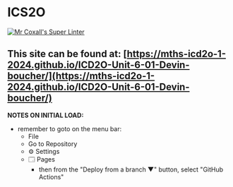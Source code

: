 # ICS2O

[![Mr Coxall's Super Linter](https://github.com/MTHS-ICD2O-1-2024/ICD2O-Unit-6-01-Devin-boucher/workflows/Mr%20Coxall's%20Super%20Linter/badge.svg)](https://github.com/MTHS-ICD2O-1-2024/ICD2O-Unit-6-01-Devin-boucher/actions)

This site can be found at: [https://mths-icd2o-1-2024.github.io/ICD2O-Unit-6-01-Devin-boucher/](https://mths-icd2o-1-2024.github.io/ICD2O-Unit-6-01-Devin-boucher/)
---

**NOTES ON INITIAL LOAD:**
- remember to goto on the menu bar:
  - File
  - Go to Repository
  - ⚙ Settings
  - 🗔 Pages
    - then from the "Deploy from a branch ▼" button, select "GitHub Actions"
